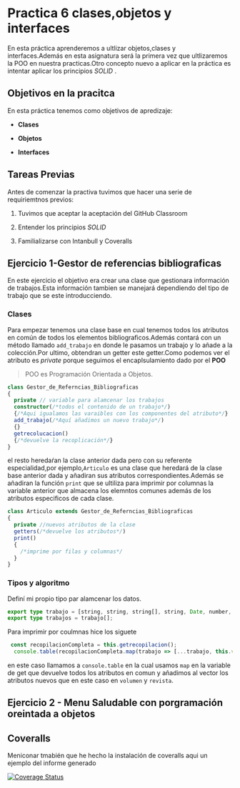 # Practica 6 clases,objetos y interfaces

En esta práctica aprenderemos a ultlizar objetos,clases y interfaces.Además en esta asignatura será la primera vez que ultlizaremos la POO en nuestra practicas.Otro concepto nuevo a aplicar  en la práctica es intentar aplicar los principios _SOLID_ .

## Objetivos en la pracitca

En esta práctica tenemos como objetivos de apredizaje:

* __Clases__

* __Objetos__

* __Interfaces__

## Tareas Previas

Antes de comenzar la practiva tuvimos que hacer una serie de requiriemtnos previos:

1. Tuvimos que aceptar la aceptación del GitHub Classroom

2. Entender los principios _SOLID_  

3. Familializarse con Intanbull y Coveralls

## Ejercicio 1-Gestor de referencias bibliograficas

En este ejercicio el objetivo era crear una clase que gestionara información de trabajos.Esta información tambien se manejará dependiendo del tipo de trabajo que se este introducciendo.

### Clases

Para empezar tenemos una clase base en cual tenemos todos los atributos en común de todos los elementos bibliograficos.Además contará con un método llamado `add_trabajo` en donde le pasamos un trabajo y lo añade a la colección.Por ultimo, obtendran un getter este getter.Como podemos ver el atributo es _private_ porque seguimos el encaplsulamiento dado por el __POO__

> POO es Programación Orientada a Objetos.

```ts
class Gestor_de_Referncias_Bibliograficas
{
  private // variable para alamcenar los trabajos
  constructor(/*todos el contenido de un trabajo*/)
  {/*Aqui igualamos las varaibles con los componentes del atributo*/}
  add_trabajo(/*Aquí añadimos un nuevo trabajo*/)
  {}
  getrecolucacion()
  {/*devuelve la recoplicación*/}
}
```

el resto heredaŕan la clase anterior dada pero con su referente especialidad,por ejemplo,`Articulo` es una clase que heredará de la clase base anterior dada y añadiran sus atributos correspondientes.Además se añadiran la función  `print` que se ultiliza para imprimir por columnas la variable anterior que almacena los elemntos comunes  además de  los atributos especificos de cada clase.

```ts
class Articulo extends Gestor_de_Referncias_Bibliograficas
{
  private //nuevos atributos de la clase
  getters(/*devuelve los atributos*/)
  print()
  {
    /*imprime por filas y columnas*/
  }
}
```

### Tipos y algoritmo

Definí mi propio tipo par alamcenar los datos.

```ts
export type trabajo = [string, string, string[], string, Date, number, string];
export type trabajos = trabajo[];
```

Para imprimir por coulmnas hice los siguete 

```ts
 const recopilacionCompleta = this.getrecopilacion();
  console.table(recopilacionCompleta.map(trabajo => [...trabajo, this.volumen[0], this.revista[0]]));
```

en este caso llamamos a `console.table` en la cual usamos `map` en la variable de  get que devuelve todos los atributos en comun y  añadimos al vector los atributos nuevos que en este caso en `volumen` y `revista`.

## Ejercicio 2 - Menu Saludable con porgramación oreintada a objetos



## Coveralls

Meniconar tmabién que he hecho la instalación de coveralls aqui un ejemplo del informe generado

[![Coverage Status](https://coveralls.io/repos/github/ULL-ESIT-INF-DSI-2324/ull-esit-inf-dsi-23-24-prct05-objects-classes-interfaces-alu0101316734/badge.svg?branch=docs)](https://coveralls.io/github/ULL-ESIT-INF-DSI-2324/ull-esit-inf-dsi-23-24-prct05-objects-classes-interfaces-alu0101316734?branch=docs)

